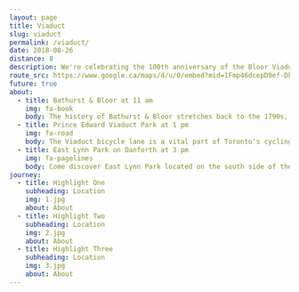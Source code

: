 ```yaml
---
layout: page
title: Viaduct
slug: viaduct
permalink: /viaduct/
date: 2018-08-26
distance: 8
description: We're celebrating the 100th anniversary of the Bloor Viaduct by bridging our city east to west with books and bicycles.
route_src: https://www.google.ca/maps/d/u/0/embed?mid=1Fmp46dcepD9ef-DkFQ_AD8-zzTgi20-J
future: true
about:
  - title: Bathurst & Bloor at 11 am
    img: fa-book
    body: The history of Bathurst & Bloor stretches back to the 1790s, when the original boundaries of York Township were first established. In this neighbourhood you'll find A Different Booklist bookstore & event space offering book lovers literary gems from “the south to the north, from Africa to the Caribbean, from Asia to South America.” We will start our journey here.
  - title: Prince Edward Viaduct Park at 1 pm
    img: fa-road
    body: The Viaduct bicycle lane is a vital part of Toronto's cycling infrastructure. The inadequacies and safety hazards of the bike lanes on and around the Bloor Viaduct have persisted for years. We intend to bridge the gap with books and bicycles.
  - title: East Lynn Park on Danforth at 3 pm
    img: fa-pagelines
    body: Come discover East Lynn Park located on the south side of the Danforth between Coxwell and Woodbine. After the Book Ride stroll along a section of the Danforth, grab an ice cream cone, a cappuccino or dinner.
journey:
  - title: Highlight One
    subheading: Location
    img: 1.jpg
    about: About   
  - title: Highlight Two
    subheading: Location
    img: 2.jpg
    about: About
  - title: Highlight Three
    subheading: Location
    img: 3.jpg
    about: About
---
```

